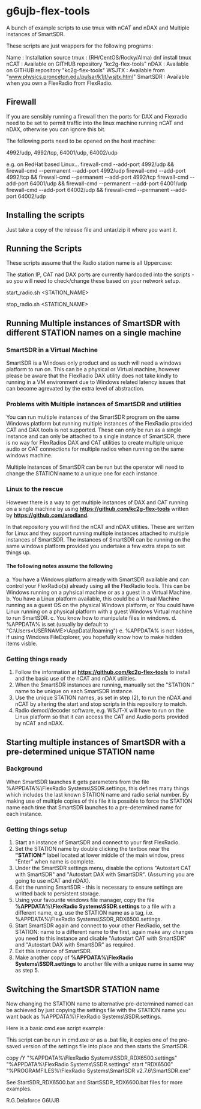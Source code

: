 # g6ujb-flex-tools

A bunch of example scripts to use tmux with nCAT and nDAX and Multiple instances of SmartSDR.

These scripts are just wrappers for the following programs:

Name : Installation source
tmux : (RH/CentOS/Rocky/Alma) dnf install tmux
nCAT : Available on GITHUB repository "kc2g-flex-tools"
nDAX : Available on GITHUB repository "kc2g-flex-tools"
WSJTX : Available from "www.physics.pronceton.edu/pulsar/k1jt/wsjtx.html"
SmartSDR : Available when you own a FlexRadio from FlexRadio.

## Firewall

If you are sensibly running a firewall then the ports for DAX and Flexradio need to be set to permit traffic into the linux
machine running nCAT and nDAX, otherwise you can ignore this bit.

The following ports need to be opened on the host machine:

4992/udp, 4992/tcp, 64001/udp, 64002/udp

e.g. on RedHat based Linux...
firewall-cmd --add-port 4992/udp && firewall-cmd --permanent --add-port 4992/udp
firewall-cmd --add-port 4992/tcp && firewall-cmd --permanent --add-port 4992/tcp
firewall-cmd --add-port 64001/udp && firewall-cmd --permanent --add-port 64001/udp
firewall-cmd --add-port 64002/udp && firewall-cmd --permanent --add-port 64002/udp

## Installing the scripts

Just take a copy of the release file and untar/zip it where you want it.

## Running the Scripts

These scripts assume that the Radio station name is all Uppercase:

The station IP, CAT nad DAX ports are currently hardcoded into the scripts - so you will need to check/change these based
on your network setup.

start_radio.sh <STATION_NAME>

stop_radio.sh <STATION_NAME>

## Running Multiple instances of SmartSDR with different STATION names on a single machine

### SmartSDR in a Virtual Machine

SmartSDR is a Windows only product and as such will need a windows platform to run on. This can be a physical or Virtual machine, however please be aware that the FlexRadio DAX utility does not take kindly to running in a VM environment due to Windows related latency issues that can become agrevated by the extra level of abstraction.

### Problems with Multiple instances of SmartSDR and utilities

You can run multiple instances of the SmartSDR program on the same Windows platform but running multiple instances of the FlexRadio provided CAT and DAX tools is not supported. These can only be run as a single instance and can only be attached to a single instance of SmartSDR, there is no way for FlexRadios DAX and CAT utilities to create multiple unique audio or CAT connections for multiple radios when running on the same windows machine.

Multiple instances of SmartSDR can be run but the operator will need to change the STATION name to a unique one for each instance.

### Linux to the rescue

However there is a way to get multiple instances of DAX and CAT running on a single machine by using **https://github.com/kc2g-flex-tools** written by **https://github.com/arodland**.

In that repository you will find the nCAT and nDAX utlities. These are written for Linux and they support running multiple instances attached to multiple instances of SmartSDR. The instances of SmartSDR can be running on the same windows platform provided you undertake a few extra steps to set things up.

#### The following notes assume the following

 a. You have a Windows platform already with SmartSDR available and can control your FlexRadio(s) already using all the FlexRadio tools.
    This can be Windows running on a pyhsical machine or as a guest in a Virtual Machine.
 b. You have a Linux platform available, this could be a Virtual Machine running as a guest OS on the physical Windows platform,
    or You could have Linux running on a physical platform with a guest Windows Virtual machine to run SmartSDR.
 c. You know how to manipulate files in windows.
 d. %APPDATA% is set (usually by default to "C:\Users\<USERNAME>\AppData\Roaming")
 e. %APPDATA% is not hidden, if using Windows FileExplorer, you hopefully know how to make hidden items visble.

### Getting things ready

 1. Follow the information at **https://github.com/kc2g-flex-tools** to install and the basic use of the nCAT and nDAX utilities.
 2. When the SmartSDR instances are running, manually set the "STATION:" name to be unique on each SmartSDR instance.
 3. Use the unique STATION names, as set in step (2), to run the nDAX and nCAT by altering the start and stop scripts in this repository to match.
 4. Radio demod/decoder software, e.g. WSJT-X will have to run on the Linux platform so that it can access the CAT and Audio ports provided by nCAT and nDAX.

## Starting multiple instances of SmartSDR with a pre-determined unique STATION name

### Background

When SmartSDR launches it gets parameters from the file %APPDATA%\FlexRadio Systems\SSDR.settings, this defines many things which includes the last known STATION name and radio serial number. By making use of multiple copies of this file it is possible to force the STATION name each time that SmartSDR launches to a pre-determined name for each instance.

### Getting things setup

1. Start an instance of SmartSDR and connect to your first FlexRadio.
2. Set the STATION name by double clicking the textbox near the **"STATION:"** label located at lower middle of the main window, press "Enter" when name is complete.
3. Under the SmartSDR settings menu, disable the options "Autostart CAT with SmartSDR" and "Autostart DAX with SmartSDR". (Assuming you are going to use nCAT and nDAX).
4. Exit the running SmartSDR - this is necessary to ensure settings are writted back to persistent storage.
5. Using your favourite windows file manager, copy the file **%APPDATA%\FlexRadio Systems\SSDR.settings** to a file with a different name, e.g. use the STATION name as a tag, i.e. %APPDATA%\FlexRadio Systems\SSDR_RDX6500.settings.
6. Start SmartSDR again and connect to your other FlexRadio, set the STATION: name to a different name to the first, again make any changes you need to this instance and disable "Autostart CAT with SmartSDR" and "Autostart DAX with SmartSDR" as required.
7. Exit this instance of SmartSDR.
8. Make another copy of **%APPDATA%\FlexRadio Systems\SSDR.settings** to another file with a unique name in same way as step 5.

## Switching the SmartSDR STATION name

Now changing the STATION name to alternative pre-determined named can be achieved by just copying the settings file with the STATION name you want back as %APPDATA%\FlexRadio Systems\SSDR.settings.

Here is a basic cmd.exe script example:

This script can be run in cmd.exe or as a .bat file, it copies one of the pre-saved version of the settings file into place and then starts the SmartSDR.

copy /Y "%APPDATA%\FlexRadio Systems\SSDR_RDX6500.settings" "%APPDATA%\FlexRadio Systems\SSDR.settings"
start "RDX6500" "%PROGRAMFILES%\FlexRadio Systems\SmartSDR v2.7.6\SmartSDR.exe"

See StartSDR_RDX6500.bat and StartSSDR_RDX6600.bat files for more examples.

R.G.Delaforce
G6UJB
